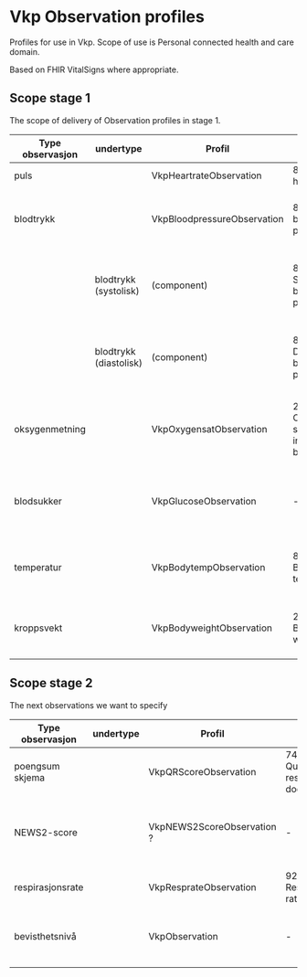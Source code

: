 # Vkp Observation profiles

Profiles for use in Vkp.
Scope of use is Personal connected health and care domain.

Based on FHIR VitalSigns where appropriate.

## Scope stage 1

The scope of delivery of Observation profiles in stage 1.  

|Type observasjon|undertype|Profil|LOINC|SNOMED|
|----------------|---------|------|-----|------|
|puls||VkpHeartrateObservation|8867-4 heart-rate|364075005 Heart Rate|
|blodtrykk||VkpBloodpressureObservation|85354-9 blood-pressure|75367002 Blood pressure (observable entity)|
||blodtrykk (systolisk)|(component)|8480-6 Systolic blood-pressure|271649006 Systolic blood pressure (observable entity)|
||blodtrykk (diastolisk)|(component)|8462-4 Diastolic blood-pressure|271650006 Diastolic blood pressure (observable entity)|
|oksygenmetning||VkpOxygensatObservation|2708-6 Oxygen saturation in arterial blood|431314004 Peripheral oxygen saturation (observable entity)|
|blodsukker||VkpGlucoseObservation|-|405176005 Blood glucose status (observable entity)|
|temperatur||VkpBodytempObservation|8310-5 Body temperature|276885007 Core body temperature (observable entity)|
|kroppsvekt||VkpBodyweightObservation|29563-7 Body weight|27113001 Body weight (observable entity)|


## Scope stage 2

The next observations we want to specify  

|Type observasjon|undertype|Profil|LOINC|SNOMED|
|----------------|---------|------|-----|------|
|poengsum skjema||VkpQRScoreObservation|74465-6 Questionnaire response document|?|
|NEWS2-score||VkpNEWS2ScoreObservation ?|-|1104051000000101 Royal College of Physicians NEWS2 (National Early Warning Score 2) total score|
|respirasjonsrate||VkpResprateObservation|9279-1 Respiratory rate|86290005 Respiratory rate (observable entity)|
|bevisthetsnivå||VkpObservation|-|1104441000000107 Alert Confusion Voice Pain Unresponsive scale score (observable entity)|









